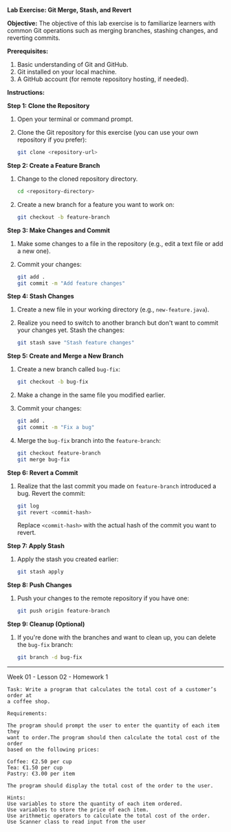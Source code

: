 
**Lab Exercise: Git Merge, Stash, and Revert**

**Objective:**
The objective of this lab exercise is to familiarize learners with common Git operations such as merging branches, stashing changes, and reverting commits.

**Prerequisites:**
1. Basic understanding of Git and GitHub.
2. Git installed on your local machine.
3. A GitHub account (for remote repository hosting, if needed).

**Instructions:**

**Step 1: Clone the Repository**

1. Open your terminal or command prompt.

2. Clone the Git repository for this exercise (you can use your own repository if you prefer):

   ```bash
   git clone <repository-url>
   ```

**Step 2: Create a Feature Branch**

1. Change to the cloned repository directory.

   ```bash
   cd <repository-directory>
   ```

2. Create a new branch for a feature you want to work on:

   ```bash
   git checkout -b feature-branch
   ```

**Step 3: Make Changes and Commit**

1. Make some changes to a file in the repository (e.g., edit a text file or add a new one).

2. Commit your changes:

   ```bash
   git add .
   git commit -m "Add feature changes"
   ```

**Step 4: Stash Changes**

1. Create a new file in your working directory (e.g., `new-feature.java`).

2. Realize you need to switch to another branch but don't want to commit your changes yet. Stash the changes:

   ```bash
   git stash save "Stash feature changes"
   ```

**Step 5: Create and Merge a New Branch**

1. Create a new branch called `bug-fix`:

   ```bash
   git checkout -b bug-fix
   ```

2. Make a change in the same file you modified earlier.

3. Commit your changes:

   ```bash
   git add .
   git commit -m "Fix a bug"
   ```

4. Merge the `bug-fix` branch into the `feature-branch`:

   ```bash
   git checkout feature-branch
   git merge bug-fix
   ```

**Step 6: Revert a Commit**

1. Realize that the last commit you made on `feature-branch` introduced a bug. Revert the commit:

   ```bash
   git log
   git revert <commit-hash>
   ```

   Replace `<commit-hash>` with the actual hash of the commit you want to revert. 

**Step 7: Apply Stash**

1. Apply the stash you created earlier:

   ```bash
   git stash apply
   ```

**Step 8: Push Changes**

1. Push your changes to the remote repository if you have one:

   ```bash
   git push origin feature-branch
   ```

**Step 9: Cleanup (Optional)**

1. If you're done with the branches and want to clean up, you can delete the `bug-fix` branch:

   ```bash
   git branch -d bug-fix
   ```




----------------------------------
Week 01 - Lesson 02 - Homework 1

```
Task: Write a program that calculates the total cost of a customer’s order at 
a coffee shop.

Requirements:

The program should prompt the user to enter the quantity of each item they 
want to order.The program should then calculate the total cost of the order 
based on the following prices:

Coffee: €2.50 per cup
Tea: €1.50 per cup
Pastry: €3.00 per item

The program should display the total cost of the order to the user.

Hints:
Use variables to store the quantity of each item ordered.
Use variables to store the price of each item.
Use arithmetic operators to calculate the total cost of the order.
Use Scanner class to read input from the user

```
